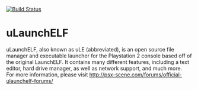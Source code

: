 [![Build Status](https://travis-ci.org/AKuHAK/uLaunchELF.svg?branch=master)](https://travis-ci.org/AKuHAK/uLaunchELF)

# uLaunchELF
uLaunchELF, also known as uLE (abbreviated), is an open source file manager and executable launcher for the Playstation 2 console based off of the original LaunchELF. It contains many different features, including a text editor, hard drive manager, as well as network support, and much more.  
For more information, please visit http://psx-scene.com/forums/official-ulaunchelf-forums/
